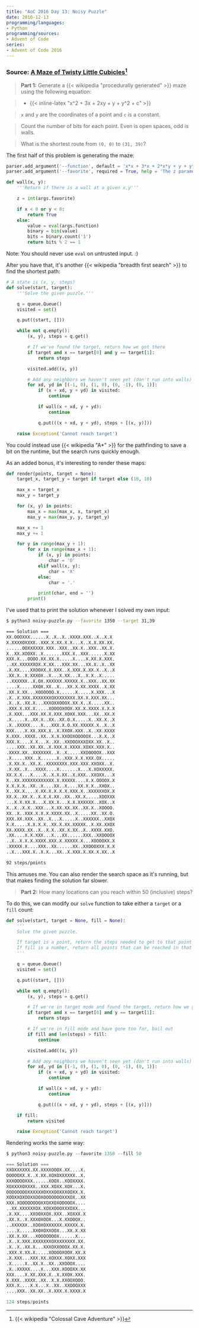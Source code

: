 ```yaml
---
title: "AoC 2016 Day 13: Noisy Puzzle"
date: 2016-12-13
programming/languages:
- Python
programming/sources:
- Advent of Code
series:
- Advent of Code 2016
---
```

### Source: [A Maze of Twisty Little Cubicles](http://adventofcode.com/2016/day/13)[^cca]

> **Part 1:** Generate a {{< wikipedia "procedurally generated" >}} maze using the following equation:

> - {{< inline-latex "x^2 + 3x + 2xy + y + y^2 + c" >}}

> `x` and `y` are the coordinates of a point and `c` is a constant.

> Count the number of bits for each point. Even is open spaces, odd is walls.

> What is the shortest route from `(0, 0)` to `(31, 39)`?

<!--more-->

The first half of this problem is generating the maze:

```python
parser.add_argument('--function', default = 'x*x + 3*x + 2*x*y + y + y*y + z', help = 'A function that determines walls, z is favorite below')
parser.add_argument('--favorite', required = True, help = 'The z parameter to --function')

def wall(x, y):
    '''Return if there is a wall at a given x,y'''

    z = int(args.favorite)

    if x < 0 or y < 0:
        return True
    else:
        value = eval(args.function)
        binary = bin(value)
        bits = binary.count('1')
        return bits % 2 == 1
```

Note: You should never use `eval` on untrusted input. :)

After you have that, it's another {{< wikipedia "breadth first search" >}} to find the shortest path:

```python
# A state is (x, y, steps)
def solve(start, target):
    '''Solve the given puzzle.'''

    q = queue.Queue()
    visited = set()

    q.put((start, []))

    while not q.empty():
        (x, y), steps = q.get()

        # If we've found the target, return how we got there
        if target and x == target[0] and y == target[1]:
            return steps

        visited.add((x, y))

        # Add any neighbors we haven't seen yet (don't run into walls)
        for xd, yd in [(-1, 0), (1, 0), (0, -1), (0, 1)]:
            if (x + xd, y + yd) in visited:
                continue

            if wall(x + xd, y + yd):
                continue

            q.put(((x + xd, y + yd), steps + [(x, y)]))

    raise Exception('Cannot reach target')
```

You could instead use {{< wikipedia "A*" >}} for the pathfinding to save a bit on the runtime, but the search runs quickly enough.

As an added bonus, it's interesting to render these maps:

```python
def render(points, target = None):
    target_x, target_y = target if target else (10, 10)

    max_x = target_x
    max_y = target_y

    for (x, y) in points:
        max_x = max(max_x, x, target_x)
        max_y = max(max_y, y, target_y)

    max_x += 1
    max_y += 1

    for y in range(max_y + 1):
        for x in range(max_x + 1):
            if (x, y) in points:
                char = 'O'
            elif wall(x, y):
                char = 'X'
            else:
                char = '.'

            print(char, end = '')
        print()
```

I've used that to print the solution whenever I solved my own input:

```bash
$ python3 noisy-puzzle.py --favorite 1350 --target 31,39

=== Solution ===
XX.OOOXXX......X..X..X..XXXX.XXX..X..X.X
X.XXXXOXXXX..XXX.X.XX.X.X...X..X.X.XX.XX.
......OOXXXXXX.XXX..XXX..XX.X..XXX..XX.X.
X..XX.XOOXX..X.......XXX.X..XXX......X.XX
XXX.X...OOOO.XX.XX.X.....X....X.XX.X.XXX.
..XX.XXXXXXOX.X.XX...XXX.XX...XX.X..X..XX
.X.XX....XXOOXX.X.XXX..X.XXX.X.XX.X..X..X
.XX.X..X.XXXOX..X...X.XX...X..X.X..X.....
..XXXXXX..X.OX.XXXXXX.XXXXX.X..XXX..XX.XX
....X.....XXOX.XX..X...XX.X.XX.XXXX..X.XX
.XX.X.XX...XOOOOOO.X......X.....X.XXX...X
.X..X.XXX.XXXXXXXOXXXXXXXX.XX.X.XXX.XX...
.X..X..XX.X...XXXOXXOOOX.XX.X..X.....XX..
.XXX.X.XX.X.....XOOOOXOOX.XX.X.XXXX.X.X.X
.X.XXX...XXX.XX.X.XXX.XOXX.XXX...XX..XX.X
.X.....X..XX.X..XX..XX.O.X.....X..XX.X..X
.X..XXXXX....X...XXX.X.O.XX.XXXXX.X..X..X
XXX....X.XX.XXX.X..X.XXOX.XXX..X..XX.XXXX
X.XXX..XXXX..XX..X.X.XXOOXOOOOOX...X.X..X
XXX.X....X.X...X..XX..XXOOOXXXOXX.XX..X..
....XXX..XX.XX..X.XXX.X.XXXX.XOXX.XXX.X..
.XXXX.XX..XXXXXXX..X..X.....XXOOOOOX..XXX
.X.....XXX..X......X..XXX.X.X.XXX.OX.....
.X.XX.X..XX.X..XXXXXXXX.XXX.XXX.XXOXX..X.
.X.XX..X...XXXX....X.......X...X.XOXXXXX.
XX.X.X...X....X..X.X.XX..X.XXX..XXOXX...X
X..XX.XXXXXXXXXXXX.X.XXXXX....X.X.OOOOX.X
X.X.X.X..XX..X....XX..X....XX.X.X..XXOX..
X..XX.X....X.XX.X.X.X.X.XXX.X..XXXXXXOX.X
XX.X..XX.X..X.X.X.XX..XX..XX.X.....XOOXXX
...X.X.XX.X...X.XX.X...X.X.XXXXXX..XOX..X
X..X..X.X..XXX...X.XX.XX.XX..XX.X..XOOOO.
XX..X..XXX.X.X.X.XXXX.XX..X.....XX..XX.O.
XXX.XX.XXX..XX..X...X.....X..XXXXXX..XXOX
X.X.....X.X.X.X..XX.X.XX.XXXXX..X.XX.XXOX
XX.XXXX.XX..X..X.X..XX.X.XX..X..XXXX.XXO.
.XX....X.X.XXX...X...XX......XXX..XXOOOOX
..X..X.X.X.XXXX.XXX.X.XXXXX.X...XOOOOXX.X
.XXXXX.X....XXX..XX......XX..XXOOOXXX.X.X
..X...XXX.X..X.X...XX..X.XXX.X.XX.X.XX..X

92 steps/points
```

This amuses me. You can also render the search space as it's running, but that makes finding the solution far slower.

> **Part 2:** How many locations can you reach within 50 (inclusive) steps?

To do this, we can modify our `solve` function to take either a `target` or a `fill` count:

```python
def solve(start, target = None, fill = None):
    '''
    Solve the given puzzle.

    If target is a point, return the steps needed to get to that point
    If fill is a number, return all points that can be reached in that many steps
    '''

    q = queue.Queue()
    visited = set()

    q.put((start, []))

    while not q.empty():
        (x, y), steps = q.get()

        # If we're in target mode and found the target, return how we got there
        if target and x == target[0] and y == target[1]:
            return steps

        # If we're in fill mode and have gone too far, bail out
        if fill and len(steps) > fill:
            continue

        visited.add((x, y))

        # Add any neighbors we haven't seen yet (don't run into walls)
        for xd, yd in [(-1, 0), (1, 0), (0, -1), (0, 1)]:
            if (x + xd, y + yd) in visited:
                continue

            if wall(x + xd, y + yd):
                continue

            q.put(((x + xd, y + yd), steps + [(x, y)]))

    if fill:
        return visited

    raise Exception('Cannot reach target')
```

Rendering works the same way:

```python
$ python3 noisy-puzzle.py --favorite 1350 --fill 50

=== Solution ===
XXOXXXXXX.XX.XXXXOOOX.XX....X.
OOOOOXX.X..X.XX.XOXOXXXXXX..X.
XXXOOOOXXX......XOOX..XOOXXXX.
XOXXXXOXXXX..XXX.XOXX.XOX...X.
OOOOOOOOXXXXXXOXXXOOXXXOOXX.X.
XOOXXOXOOXXOOXOOOOOOOXXXOX..XX
XXX.XOOOOOOOOXXOXXOXOOOOOX....
..XX.XXXXXXOX.XOXXOOOXXXOXX...
.X.XX....XXOOXXOX.XXX..XOXXX.X
.XX.X..X.XXXOXOOX...X.XXOOOX..
..XXXXXX..XOOXOXXXXXX.XXXXX.X.
....X.....XXOXOXXOOX...XX.X.XX
.XX.X.XX...XOOOOOOOX......X...
.X..X.XXX.XXXXXXXOXXXXXXXX.XX.
.X..X..XX.X...XXXOXXOOOX.XX.X.
.XXX.X.XX.X.....XOOOOXOOX.XX.X
.X.XXX...XXX.XX.XOXXX.XOXX.XXX
.X.....X..XX.X..XX..XXOOOX....
.X..XXXXX....X...XXX.XOOOXX.XX
XXX....X.XX.XXX.X..X.XXOX.XXX.
X.XXX..XXXX..XX..X.X.XXOOXOOO.
XXX.X....X.X...X..XX..XXOOOXXX
....XXX..XX.XX..X.XXX.X.XXXX.X

124 steps/points
```

[^cca]: {{< wikipedia "Colossal Cave Adventure" >}}
